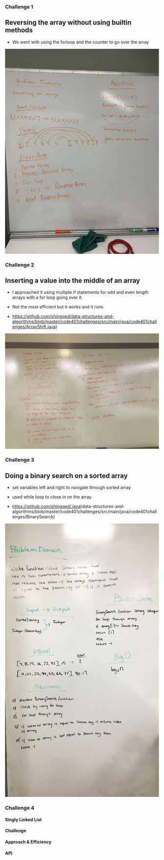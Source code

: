### Challenge 1
## Reversing the array without using builtin methods

- We went with using the forloop and the counter to go over the array

![Image description](/code401challenges/assets/ArrayReverse.jpg)

### Challenge 2 
## Inserting a value into the middle of an array 

- I approached it using multiple if statements for odd and even length arrays with a for loop going over it. 

- Not the most efficient but it works and it runs 

- https://github.com/shingoed/data-structures-and-algorithms/blob/master/code401challenges/src/main/java/code401challenges/ArrayShift.java)

![whiteboard](/code401challenges/assets/whiteboard2.png)


### Challenge 3 
## Doing a binary search on a sorted array 

- set variables left and right to navigate through sorted array
- used while loop to close in on the array

- https://github.com/shingoed/.java)data-structures-and-algorithms/blob/master/code401challenges/src/main/java/code401challenges/BinarySearch)

![whiteboard](/code401challenges/assets/whiteboard3.jpg)

### Challenge 4
#### Singly Linked List
<!-- Short summary or background information -->

#### Challenge
<!-- Description of the challenge -->

#### Approach & Efficiency
<!-- What approach did you take? Why? What is the Big O space/time for this approach? -->

#### API
<!-- Description of each method publicly available to your Linked List -->
